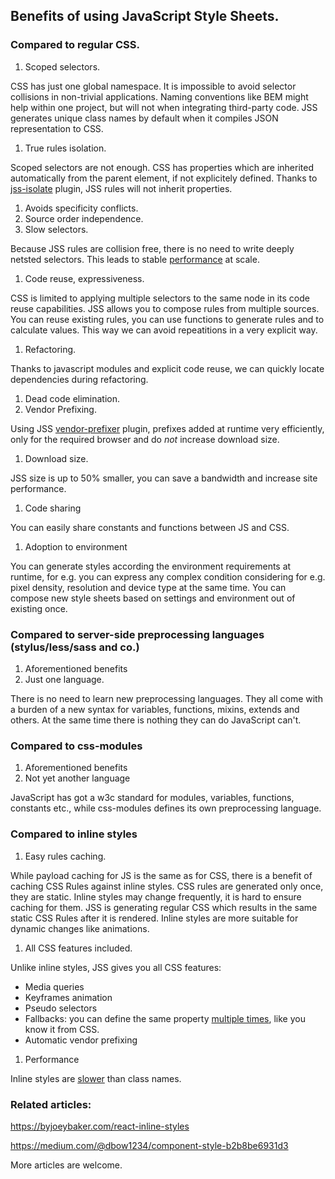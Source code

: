 ## Benefits of using JavaScript Style Sheets.

### Compared to regular CSS.

1. Scoped selectors.

  CSS has just one global namespace. It is impossible to avoid selector collisions in non-trivial applications. Naming conventions like BEM might help within one project, but will not when integrating third-party code. JSS generates unique class names by default when it compiles JSON representation to CSS.

1. True rules isolation.

  Scoped selectors are not enough. CSS has properties which are inherited automatically from the parent element, if not explicitely defined. Thanks to [jss-isolate](https://github.com/jsstyles/jss-isolate) plugin, JSS rules will not inherit properties.

1. Avoids specificity conflicts.
1. Source order independence.
1. Slow selectors.

  Because JSS rules are collision free, there is no need to write deeply netsted selectors. This leads to stable [performance](./performance.md) at scale.

1. Code reuse, expressiveness.

  CSS is limited to applying multiple selectors to the same node in its code reuse capabilities.
JSS allows you to compose rules from multiple sources. You can reuse existing rules, you can use functions to generate rules and to calculate values. This way we can avoid repeatitions in a very explicit way.

1. Refactoring.

  Thanks to javascript modules and explicit code reuse, we can quickly locate dependencies during refactoring.

1. Dead code elimination.
1. Vendor Prefixing.

  Using JSS [vendor-prefixer](https://github.com/jsstyles/jss-vendor-prefixer) plugin, prefixes added at runtime very efficiently, only for the required browser and do *not* increase download size.

1. Download size.

  JSS size is up to 50% smaller, you can save a bandwidth and increase site performance.

1. Code sharing

  You can easily share constants and functions between JS and CSS.

1. Adoption to environment

  You can generate styles according the environment requirements at runtime, for e.g. you can express any complex condition considering for e.g. pixel density, resolution and device type at the same time.
You can compose new style sheets based on settings and environment out of existing once.

### Compared to server-side preprocessing languages (stylus/less/sass and co.)

1. Aforementioned benefits
1. Just one language.

  There is no need to learn new preprocessing languages. They all come with a burden of a new syntax for variables, functions, mixins, extends and others. At the same time there is nothing they can do JavaScript can't.


### Compared to css-modules

1. Aforementioned benefits
1. Not yet another language

  JavaScript has got a w3c standard for modules, variables, functions, constants etc., while css-modules defines its own preprocessing language.

### Compared to inline styles

1. Easy rules caching.

  While payload caching for JS is the same as for CSS, there is a benefit of caching CSS Rules against inline styles. CSS rules are generated only once, they are static. Inline styles may change frequently, it is hard to ensure caching for them. JSS is generating regular CSS which results in the same static CSS Rules after it is rendered. Inline styles are more suitable for dynamic changes like animations.

1. All CSS features included.

  Unlike inline styles, JSS gives you all CSS features:
  - Media queries
  - Keyframes animation
  - Pseudo selectors
  - Fallbacks: you can define the same property [multiple times](./json-api.md#multiple-declarations-with-identical-property-names), like you know it from CSS.
  - Automatic vendor prefixing

1. Performance

Inline styles are [slower](./performance.md) than class names.

### Related articles:
https://byjoeybaker.com/react-inline-styles

https://medium.com/@dbow1234/component-style-b2b8be6931d3

More articles are welcome.
